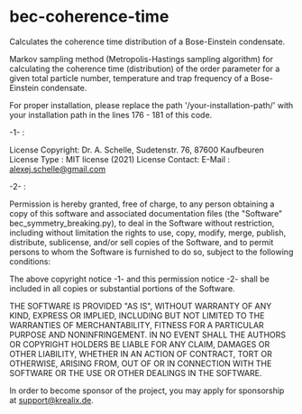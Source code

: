 # bec-coherence-time
Calculates the coherence time distribution of a Bose-Einstein condensate.


Markov sampling method (Metropolis-Hastings sampling algorithm) for calculating the 
coherence time (distribution) of the order parameter for a given total particle number, 
temperature and trap frequency of a Bose-Einstein condensate.

For proper installation, please replace the path '/your-installation-path/' with your installation path in the lines 176 - 181 of this code.

-1- :
 
  License Copyright:  Dr. A. Schelle, Sudetenstr. 76, 87600 Kaufbeuren 
  License Type :      MIT license (2021)
  License Contact:    E-Mail : alexej.schelle@gmail.com
 
-2- : 

  Permission is hereby granted, free of charge, to any person obtaining a copy of this software and associated documentation files 
  (the "Software" bec_symmetry_breaking.py), to deal in the Software without restriction, including without limitation the rights to use, 
  copy, modify, merge, publish, distribute, sublicense, and/or sell copies of the Software, and to permit persons to whom the Software is 
  furnished to do so, subject to the following conditions:
 
  The above copyright notice -1- and this permission notice -2- shall be included in all copies or substantial portions of the Software.
 
  THE SOFTWARE IS PROVIDED "AS IS", WITHOUT WARRANTY OF ANY KIND, EXPRESS OR IMPLIED, INCLUDING BUT NOT LIMITED TO THE WARRANTIES OF MERCHANTABILITY, 
  FITNESS FOR A PARTICULAR PURPOSE AND NONINFRINGEMENT. IN NO EVENT SHALL THE AUTHORS OR COPYRIGHT HOLDERS BE LIABLE FOR ANY CLAIM, DAMAGES OR OTHER LIABILITY, 
  WHETHER IN AN ACTION OF CONTRACT, TORT OR OTHERWISE, ARISING FROM, OUT OF OR IN CONNECTION WITH THE SOFTWARE OR THE USE OR OTHER DEALINGS IN THE SOFTWARE.

  In order to become sponsor of the project, you may apply for sponsorship at support@krealix.de.
